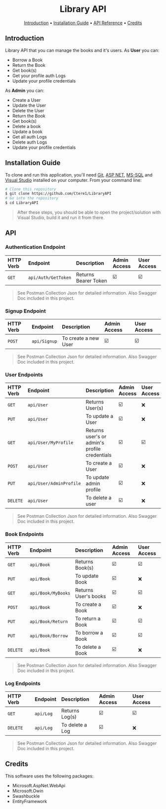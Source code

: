 <h1 align="center">
  Library API
  <br>
</h1>

<p align="center">
  <a href="#introduction">Introduction</a> •
  <a href="#installation-guide">Installation Guide</a> •
  <a href="#api">API Reference</a> •
  <a href="#credits">Credits</a> 
</p>

## Introduction
Library API that you can manage the books and it's users. As **User** you can:
* Borrow a Book 
* Return the Book
* Get book(s) 
* Get your profile auth Logs
* Update your profile credentials

As **Admin** you can:
* Create a User 
* Update the User 
* Delete the User 
* Return the Book
* Get book(s) 
* Delete a book
* Update a book
* Get all auth Logs
* Delete auth Logs
* Update your profile credentials

## Installation Guide

To clone and run this application, you'll need [Git](https://git-scm.com), [ASP NET](https://dotnet.microsoft.com/en-us/apps/aspnet), [MS-SQL](https://www.microsoft.com/en-us/sql-server/sql-server-downloads) and [Visual Studio](https://visualstudio.microsoft.com/downloads/) installed on your computer. From your command line:

```bash
# Clone this repository
$ git clone https://github.com/Ctere1/LibraryAPI
# Go into the repository
$ cd LibraryAPI
```
> After these steps,  you should be able to open the project/solution with Visual Studio, build it and run it from there.

## API

### Authentication Endpoint

| HTTP Verb   | Endpoint                    | Description                                         |Admin Access  | User Access | 
| :---------- | :-----------                |:----------------------------------                  |:-----------  |:----------- |
| `GET`       | `api/Auth/GetToken`         |  Returns Bearer Token                               | ☑️          |  ☑️         |
> See Postman Collection Json for detailed information. Also Swagger Doc included in this project.

### Signup Endpoint

| HTTP Verb   | Endpoint                    | Description                                         |Admin Access  | User Access | 
| :---------- | :-----------                |:----------------------------------                  |:-----------  |:----------- |
| `POST`      | `api/Signup`                |  To create a new User                               | ☑️          |  ☑️         |
> See Postman Collection Json for detailed information. Also Swagger Doc included in this project.

### User Endpoints

| HTTP Verb   | Endpoint                    | Description                                         |Admin Access  | User Access | 
| :---------- | :-----------                |:----------------------------------                  |:-----------  |:----------- |
| `GET`       | `api/User`                  |  Returns User(s)                                    | ☑️           |  ❌        |
| `PUT`       | `api/User`                  |  To update a User                                   | ☑️           |  ❌        |
| `GET`       | `api/User/MyProfile`        |  Returns user's or admin's profile credentials      | ☑️           |  ☑️        |
| `POST`      | `api/User`                  |  To create a User                                   | ☑️           |  ❌        |
| `PUT`       | `api/User/AdminProfile`     |  To update admin profile                            | ☑️           |  ❌        |
| `DELETE`    | `api/User`                  |  To delete a user                                   | ☑️           |  ❌        |
> See Postman Collection Json for detailed information. Also Swagger Doc included in this project.

### Book Endpoints

| HTTP Verb   | Endpoint                    | Description                                         |Admin Access  | User Access | 
| :---------- | :-----------                |:----------------------------------                  |:-----------  |:----------- |
| `GET`       | `api/Book`                  |  Returns Book(s)                                    | ☑️           |  ☑️        |
| `PUT`       | `api/Book`                  |  To update Book                                     | ☑️           |  ❌        |
| `GET`       | `api/Book/MyBooks`          |  Returns User's books                               | ☑️           |  ☑️        |
| `POST`      | `api/Book`                  |  To create a Book                                   | ☑️           |  ❌        |
| `PUT`       | `api/Book/Return`           |  To return a Book                                   | ☑️           |  ☑️        |
| `PUT`       | `api/Book/Borrow`           |  To borrow a Book                                   | ☑️           |  ☑️        |
| `DELETE`    | `api/Book`                  |  To delete a Book                                   | ☑️           |  ❌        |
> See Postman Collection Json for detailed information. Also Swagger Doc included in this project.

### Log Endpoints

| HTTP Verb   | Endpoint                    | Description                                         |Admin Access  | User Access | 
| :---------- | :-----------                |:----------------------------------                  |:-----------  |:----------- |
| `GET`       | `api/Log`                   |  Returns Log(s)                                     | ☑️           |  ☑️        |
| `DELETE`    | `api/Log`                   |  To delete a Log                                    | ☑️           |  ❌        |

> See Postman Collection Json for detailed information. Also Swagger Doc included in this project.

## Credits

This software uses the following packages:

- Microsoft.AspNet.WebApi
- Microsoft.Owin
- Swashbuckle
- EntityFramework
